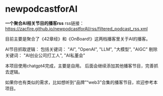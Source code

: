 # newpodcastforAI

**一个聚合AI相关节目的播客rss**
rss链接：https://zacfire.github.io/newpodcastforAI/rss/filtered_podcast_rss.xml

目前主要是聚合了《42章经》和《OnBoard!》这两档播客里关于AI的播客。

AI节目抓取逻辑：
包括关键词： "AI", "OpenAI", "LLM", "大模型", "AIGC"
剔除关键词： "AI创业公司打工人", "AI私董会"

本项目使用chatgpt4完成，主要是自用。
后面会继续添加其他播客节目，完善抓去逻辑。

如果你也有类似的需求，比如想听到“品牌”“web3”合集的播客节目，欢迎参考本项目。

